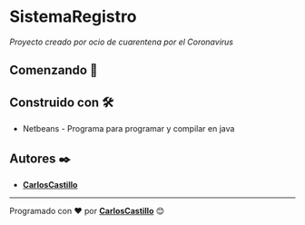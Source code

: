 # SistemaRegistro

_Proyecto creado por ocio de cuarentena por el Coronavirus_

## Comenzando :rocket:

## Construido con :hammer_and_wrench:

* Netbeans - Programa para programar y compilar en java

## Autores :black_nib:

* **[CarlosCastillo](https://github.com/iTzprodigui)** 

---
Programado con :heart: por **[CarlosCastillo](https://github.com/iTzprodigui)** :blush: